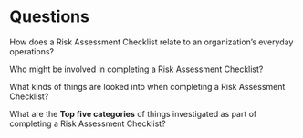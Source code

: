 # Questions 
How does a Risk Assessment Checklist relate to an organization’s everyday operations?

Who might be involved in completing a Risk Assessment Checklist?

What kinds of things are looked into when completing a Risk Assessment Checklist?

What are the __Top five categories__ of things investigated as part of completing a Risk Assessment Checklist?


